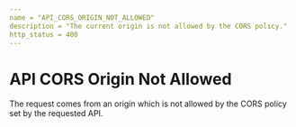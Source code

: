 ```yaml
---
name = "API_CORS_ORIGIN_NOT_ALLOWED"
description = "The current origin is not allowed by the CORS policy."
http_status = 400
---
```


# API CORS Origin Not Allowed

The request comes from an origin which is not allowed by the CORS policy set by the requested API.
